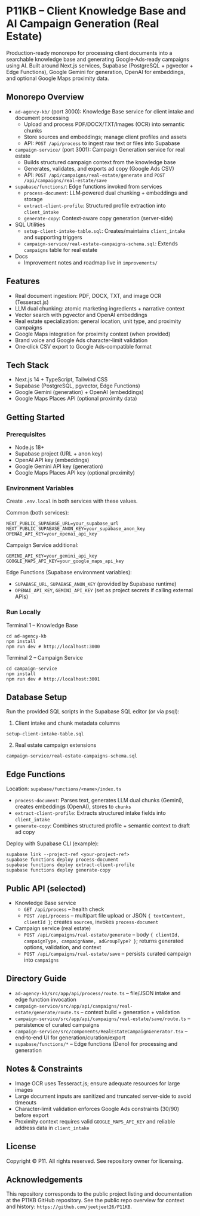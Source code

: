 # P11KB – Client Knowledge Base and AI Campaign Generation (Real Estate)

Production-ready monorepo for processing client documents into a searchable knowledge base and generating Google‑Ads‑ready campaigns using AI. Built around Next.js services, Supabase (PostgreSQL + pgvector + Edge Functions), Google Gemini for generation, OpenAI for embeddings, and optional Google Maps proximity data.


## Monorepo Overview

- `ad-agency-kb/` (port 3000): Knowledge Base service for client intake and document processing
  - Upload and process PDF/DOCX/TXT/Images (OCR) into semantic chunks
  - Store sources and embeddings; manage client profiles and assets
  - API: `POST /api/process` to ingest raw text or files into Supabase
- `campaign-service/` (port 3001): Campaign Generation service for real estate
  - Builds structured campaign context from the knowledge base
  - Generates, validates, and exports ad copy (Google Ads CSV)
  - API: `POST /api/campaigns/real-estate/generate` and `POST /api/campaigns/real-estate/save`
- `supabase/functions/`: Edge functions invoked from services
  - `process-document`: LLM‑powered dual chunking + embeddings and storage
  - `extract-client-profile`: Structured profile extraction into `client_intake`
  - `generate-copy`: Context‑aware copy generation (server-side)
- SQL Utilities
  - `setup-client-intake-table.sql`: Creates/maintains `client_intake` and supporting triggers
  - `campaign-service/real-estate-campaigns-schema.sql`: Extends `campaigns` table for real estate
- Docs
  - Improvement notes and roadmap live in `improvements/`


## Features

- Real document ingestion: PDF, DOCX, TXT, and image OCR (Tesseract.js)
- LLM dual chunking: atomic marketing ingredients + narrative context
- Vector search with pgvector and OpenAI embeddings
- Real estate specialization: general location, unit type, and proximity campaigns
- Google Maps integration for proximity context (when provided)
- Brand voice and Google Ads character‑limit validation
- One‑click CSV export to Google Ads‑compatible format


## Tech Stack

- Next.js 14 + TypeScript, Tailwind CSS
- Supabase (PostgreSQL, pgvector, Edge Functions)
- Google Gemini (generation) + OpenAI (embeddings)
- Google Maps Places API (optional proximity data)


## Getting Started

### Prerequisites

- Node.js 18+
- Supabase project (URL + anon key)
- OpenAI API key (embeddings)
- Google Gemini API key (generation)
- Google Maps Places API key (optional proximity)

### Environment Variables

Create `.env.local` in both services with these values.

Common (both services):

```
NEXT_PUBLIC_SUPABASE_URL=your_supabase_url
NEXT_PUBLIC_SUPABASE_ANON_KEY=your_supabase_anon_key
OPENAI_API_KEY=your_openai_api_key
```

Campaign Service additional:

```
GEMINI_API_KEY=your_gemini_api_key
GOOGLE_MAPS_API_KEY=your_google_maps_api_key
```

Edge Functions (Supabase environment variables):

- `SUPABASE_URL`, `SUPABASE_ANON_KEY` (provided by Supabase runtime)
- `OPENAI_API_KEY`, `GEMINI_API_KEY` (set as project secrets if calling external APIs)

### Run Locally

Terminal 1 – Knowledge Base

```
cd ad-agency-kb
npm install
npm run dev # http://localhost:3000
```

Terminal 2 – Campaign Service

```
cd campaign-service
npm install
npm run dev # http://localhost:3001
```


## Database Setup

Run the provided SQL scripts in the Supabase SQL editor (or via psql):

1) Client intake and chunk metadata columns

```
setup-client-intake-table.sql
```

2) Real estate campaign extensions

```
campaign-service/real-estate-campaigns-schema.sql
```


## Edge Functions

Location: `supabase/functions/<name>/index.ts`

- `process-document`: Parses text, generates LLM dual chunks (Gemini), creates embeddings (OpenAI), stores to `chunks`
- `extract-client-profile`: Extracts structured intake fields into `client_intake`
- `generate-copy`: Combines structured profile + semantic context to draft ad copy

Deploy with Supabase CLI (example):

```
supabase link --project-ref <your-project-ref>
supabase functions deploy process-document
supabase functions deploy extract-client-profile
supabase functions deploy generate-copy
```


## Public API (selected)

- Knowledge Base service
  - `GET /api/process` – health check
  - `POST /api/process` – multipart file upload or JSON `{ textContent, clientId }`; creates `sources`, invokes `process-document`
- Campaign service (real estate)
  - `POST /api/campaigns/real-estate/generate` – body `{ clientId, campaignType, campaignName, adGroupType? }`; returns generated options, validation, and context
  - `POST /api/campaigns/real-estate/save` – persists curated campaign into `campaigns`


## Directory Guide

- `ad-agency-kb/src/app/api/process/route.ts` – file/JSON intake and edge function invocation
- `campaign-service/src/app/api/campaigns/real-estate/generate/route.ts` – context build + generation + validation
- `campaign-service/src/app/api/campaigns/real-estate/save/route.ts` – persistence of curated campaigns
- `campaign-service/src/components/RealEstateCampaignGenerator.tsx` – end‑to‑end UI for generation/curation/export
- `supabase/functions/*` – Edge functions (Deno) for processing and generation


## Notes & Constraints

- Image OCR uses Tesseract.js; ensure adequate resources for large images
- Large document inputs are sanitized and truncated server‑side to avoid timeouts
- Character‑limit validation enforces Google Ads constraints (30/90) before export
- Proximity context requires valid `GOOGLE_MAPS_API_KEY` and reliable address data in `client_intake`


## License

Copyright © P11. All rights reserved. See repository owner for licensing.


## Acknowledgements

This repository corresponds to the public project listing and documentation at the P11KB GitHub repository. See the public repo overview for context and history: `https://github.com/jeetjeet26/P11KB`.